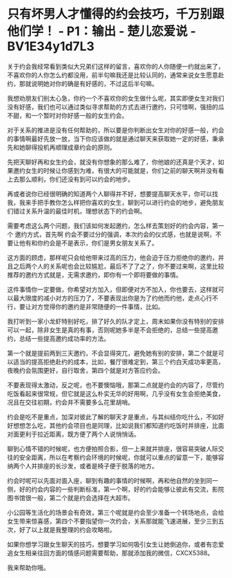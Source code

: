 # 只有坏男人才懂得的约会技巧，千万别跟他们学！ - P1：输出 - 楚儿恋爱说 - BV1E34y1d7L3

关于约会我经常看到类似大兄弟们这样的留言，喜欢你的人你随便一约就出来了，不喜欢你的人你怎么约都没用，前半句嘛我还是比较认同的，通常来说女生愿意赴约，那就说明她对你的确是有好感的，不过这后半句嘛。

我想劝朋友们别太心急，你约一个不喜欢你的女生做什么呢，其实即便女生对我们没有好感，我们也可以通过类似寻求帮助的方式去进行邀约，只可惜啊，强扭的瓜不甜，和一个暂时对你好感一般的女生约会。

对于关系的推进是没有任何帮助的，所以要是你判断出女生对你的好感一般，约会的事情啊最好先放一放，当下你应该做的就是通过聊天来获取她一定的好感，秉承先和她聊得投机再顺理成章约会的原则。

先把天聊好再和女生约会，就没有你想象的那么难了，你他娘的还真是个天才，如果邀约女生的时候让你感到为难，有很大的可能就是，你们之前的聊天啊并没有看上去那么顺利，你们还没有到可以约会的地步。

再或者说你已经很明确的知道两个人聊得并不好，想要提高聊天水平，你可以找我，我来手把手教你怎么样把你喜欢的女生，聊到可以进行约会的地步，避免朋友们错过关系升温的最佳时机，理想状态下的约会啊。

需要考虑这么两个问题，我们该如何发起邀约，怎么样去策划好的约会内容，第一个 邀约方式，首先啊 约会不要过分的强调，本次约会的仪式感，也就是说啊，不要让他有和你约会是不是表示，你们是男女朋友关系了。

这方面的顾虑，那样呢只会给他带来过高的压力，他会迫于压力拒绝你的邀约，并且之后两个人的关系呢也会比较尴尬，最后不了了之了，你不要过来啊，这里比较推荐的邀约方式就是，无需求邀约，即你有一个即将要做的事情。

这件事情你一定要做，你希望对方加入，但即便对方不加入，你也要去，这样就可以最大限度的减小对方的压力了，不要表现出你是为了约他而约他，走点心行不行，要让对方觉得你的邀约是非常随便的一件事情，比如。

我打听到一家小龙虾特别好吃，排了好久的队才定上，周末如果你没有特别的安排可以一起，除非女生是真的有事，否则呢她多半是不会拒绝的，总结一些提高邀约，总结一些提高邀约成功率的方法。

第一个就是提前两到三天邀约，不会显得突兀，避免她有别的安排，第二个就是可以适当的提高拒绝赴约的成本，比如，餐厅很难定到，第三个约白天成功率更高，夜晚约会氛围更好，自行取舍，第四个就是对方答应约会。

不要表现得太激动，反之呢，也不要懊恼哦，那第二点就是约会的内容了，尽管约吃饭看起来很常规，但它就是这么朴实无华的好用啊，几乎没有女生会拒绝美食，况且在交往初期，约会并不需要多么花里胡哨。

约会是吃不是重点，加深对彼此了解的聊天才是重点，与其纠结你吃什么，不如好好想想怎么吃，其他约会项目也是同理，比如说我们都知道约吃饭时并排座，比面对面更利于拉近距离，既方便了两个人说悄悄话。

聊到心情不错的时候呢，也方便拍照合影，但一上来就并排座，很容易突破人际交往的安全距离，所以在考察约会环境的时候呢，你就可以重点的留意一下，能够容纳两个人并排座的长沙发，或者是椅子便于脱落的地方。

约会时呢可以先面对面入座，聊到有趣的事情的时候啊，再和他自然的坐到同一侧，好的约会内容的一些判断标准，第一个啊，好的约会能够让彼此有交流，影院图书馆很一般，第二个就是约会选择在大超市。

小公园等生活化的场景会有奇效，第三个呢就是约会至少准备一个转场地点，会给女生带来惊喜感，第四个不要指望你一次约会，关系那就能飞速进展，至少三到五次，好了以上就是我整理的约会攻略啦。

如果你想学习跟女生聊天的技巧，想要学习如何吸引女生让她倒追你，或者有恋爱追女生相亲往回方面的情感问题需要帮助，那就添加我的微信，CXCX5388。

我来帮助你哦。